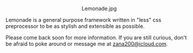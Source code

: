 <p align="center">
  Lemonade.jpg
</p>

Lemonade is a general purpose framework written in "less" css preprocessor to be as stylish and extensible as possible.

Please come back soon for more information. If you are still curious, don't be afraid to poke around or message me at <zana200@icloud.com>.
